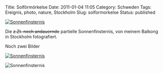 Title: Solförmörkelse
Date: 2011-01-04 11:05
Category: Schweden
Tags: Ereignis, photo, nature, Stockholm
Slug: solformorkelse
Status: published

[![Sonnenfinsternis](/pic/partsolform_s.jpg "Sonnenfinsternis")](/pic/partsolform_l.jpg)

Die ~~z.Zt. noch andauernde~~ partielle Sonnenfinsternis, von meinem
Balkong in Stockholm fotografiert.

Noch zwei Bilder <!--more nach dem Klick &raquo; -->

[![Sonnenfinsternis](/pic/parsol2_s.jpg "Sonnenfinsternis")](/pic/parsol2_l.jpg)

![Sonnenfinsternis](/pic/parsol3_s.jpg "Sonnenfinsternis")

